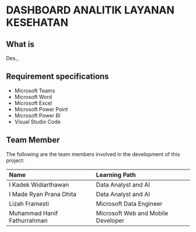 # DASHBOARD ANALITIK LAYANAN KESEHATAN

## What is 

Des.,

## Requirement specifications

- Microsoft Teams
- Microsoft Word
- Microsoft Excel
- Microsoft Power Point
- Microsoft Power BI
- Visual Studio Code

## Team Member

The following are the team members involved in the development of this project:

| Name                                    | Learning Path      |
| :-------------------------------------- | :----------------- |
| I Kadek Widiarthawan                    | Data Analyst and AI    |
| I Made Ryan Prana Dhita                 | Data Analyst and AI    |
| Lizah Framesti                          | Microsoft Data Engineer    |
| Muhammad Hanif Fathurrahman             | Microsoft Web and Mobile Developer    |
